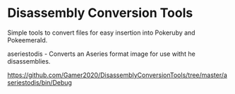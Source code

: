 # Disassembly Conversion Tools
Simple tools to convert files for easy insertion into Pokeruby and Pokeemerald.

aseriestodis - Converts an Aseries format image for use witht he disassemblies.

https://github.com/Gamer2020/DisassemblyConversionTools/tree/master/aseriestodis/bin/Debug
